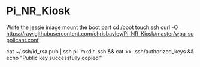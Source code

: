 # Pi_NR_Kiosk

Write the jessie image
mount the boot part
cd /boot
touch ssh
curl -O https://raw.githubusercontent.com/chrisbayley/Pi_NR_Kiosk/master/wpa_supplicant.conf

cat ~/.ssh/id_rsa.pub | ssh pi 'mkdir .ssh && cat >> .ssh/authorized_keys && echo "Public key successfully copied"'
